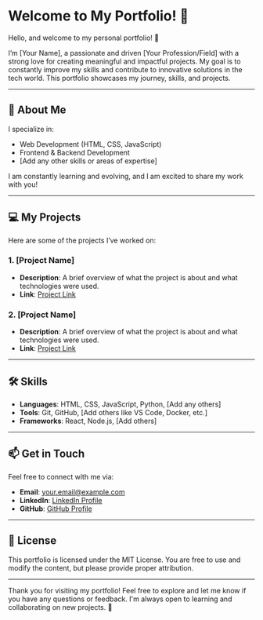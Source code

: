 # Welcome to My Portfolio! 🌟

Hello, and welcome to my personal portfolio! 👋

I’m [Your Name], a passionate and driven [Your Profession/Field] with a strong love for creating meaningful and impactful projects. My goal is to constantly improve my skills and contribute to innovative solutions in the tech world. This portfolio showcases my journey, skills, and projects.

---

## 🚀 About Me

I specialize in:
- Web Development (HTML, CSS, JavaScript)
- Frontend & Backend Development
- [Add any other skills or areas of expertise]

I am constantly learning and evolving, and I am excited to share my work with you!

---

## 💻 My Projects

Here are some of the projects I’ve worked on:

### 1. **[Project Name]**
   - **Description**: A brief overview of what the project is about and what technologies were used.
   - **Link**: [Project Link](https://github.com/yourusername/project-link)

### 2. **[Project Name]**
   - **Description**: A brief overview of what the project is about and what technologies were used.
   - **Link**: [Project Link](https://github.com/yourusername/project-link)

---

## 🛠️ Skills

- **Languages**: HTML, CSS, JavaScript, Python, [Add any others]
- **Tools**: Git, GitHub, [Add others like VS Code, Docker, etc.]
- **Frameworks**: React, Node.js, [Add others]

---

## 📫 Get in Touch

Feel free to connect with me via:
- **Email**: [your.email@example.com](mailto:your.email@example.com)
- **LinkedIn**: [LinkedIn Profile](https://www.linkedin.com/in/your-profile)
- **GitHub**: [GitHub Profile](https://github.com/yourusername)

---

## 📜 License

This portfolio is licensed under the MIT License. You are free to use and modify the content, but please provide proper attribution.

---

Thank you for visiting my portfolio! Feel free to explore and let me know if you have any questions or feedback. I'm always open to learning and collaborating on new projects. 🌟
